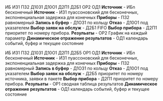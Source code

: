 ИБ  ИЗ1  ПЗ2  Д10З1  Д10О1  Д2П1  Д2Б1  ОР2  ОД1
**Источник** - ИБn бесконечный
**Источник** - И31 пуассоновский	для	бесконечных, экспоненциальная задержка для конечных
**Приборы** - ПЗ2 равномерный
**Запись в буфер** - Д1ОЗ1 по кольцу
**Отказ** - Д10О1 под указателем
**Выбор заявк на обслуж** - Д2Б1 FIFO
**Выбор прибора** - Д2П1 приоритет по номеру прибора.
**Резульаты** - ОР2 График на каждый параметр
**Динамическое отражение результатов** - ОД1 календарь событий, буфер и текущее состояние


ИБ  ИЗ1  ПЗ2  Д10З1  Д10О1  Д2П1  Д2Б5  ОР1  ОД1
**Источник** - ИБn бесконечный
**Источник** - И31 пуассоновский	для	бесконечных, экспоненциальная задержка для конечных
**Приборы** - ПЗ2 равномерный
**Запись в буфер** - Д1ОЗ1 по кольцу
**Отказ** - Д10О1 под указателем
**Выбор заявк на обслуж** - Д2Б5 приоритет по номеру источника, заявки в пакете
**Выбор прибора** - Д2П1 приоритет по номеру прибора.
**Резульаты** - ОР1 сводная таблица результатов
**Динамическое отражение результатов** - ОД1 календарь событий, буфер и текущее состояние